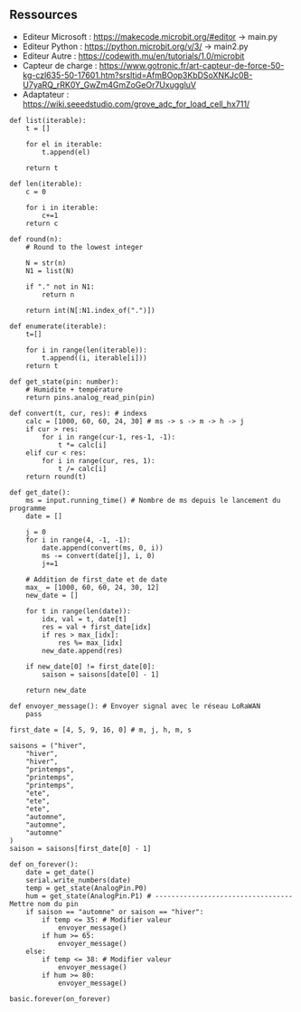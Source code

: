 ## Ressources

- Editeur Microsoft : https://makecode.microbit.org/#editor -> main.py  
- Editeur Python : https://python.microbit.org/v/3/ -> main2.py  
- Editeur Autre : https://codewith.mu/en/tutorials/1.0/microbit
- Capteur de charge : https://www.gotronic.fr/art-capteur-de-force-50-kg-czl635-50-17601.htm?srsltid=AfmBOop3KbDSoXNKJc0B-U7yaRQ_rRK0Y_GwZm4GmZoGeOr7UxuggluV  
- Adaptateur : https://wiki.seeedstudio.com/grove_adc_for_load_cell_hx711/  

```
def list(iterable):
    t = []
    
    for el in iterable:
        t.append(el)

    return t

def len(iterable):
    c = 0

    for i in iterable:
        c+=1
    return c

def round(n):
    # Round to the lowest integer

    N = str(n)
    N1 = list(N)

    if "." not in N1:
        return n

    return int(N[:N1.index_of(".")])

def enumerate(iterable):
    t=[]

    for i in range(len(iterable)):
        t.append((i, iterable[i]))
    return t

def get_state(pin: number):
    # Humidite + température
    return pins.analog_read_pin(pin)

def convert(t, cur, res): # indexs
    calc = [1000, 60, 60, 24, 30] # ms -> s -> m -> h -> j
    if cur > res:
        for i in range(cur-1, res-1, -1):
            t *= calc[i]
    elif cur < res:
        for i in range(cur, res, 1):
            t /= calc[i]
    return round(t)

def get_date():
    ms = input.running_time() # Nombre de ms depuis le lancement du programme
    date = []

    j = 0
    for i in range(4, -1, -1):
        date.append(convert(ms, 0, i))
        ms -= convert(date[j], i, 0)
        j+=1

    # Addition de first_date et de date
    max_ = [1000, 60, 60, 24, 30, 12]
    new_date = []

    for t in range(len(date)):
        idx, val = t, date[t]
        res = val + first_date[idx]
        if res > max_[idx]:
            res %= max_[idx]
        new_date.append(res)

    if new_date[0] != first_date[0]:
        saison = saisons[date[0] - 1]

    return new_date

def envoyer_message(): # Envoyer signal avec le réseau LoRaWAN
    pass

first_date = [4, 5, 9, 16, 0] # m, j, h, m, s

saisons = ("hiver",
    "hiver",
    "hiver",
    "printemps",
    "printemps",
    "printemps",
    "ete",
    "ete",
    "ete",
    "automne",
    "automne",
    "automne"
)
saison = saisons[first_date[0] - 1]

def on_forever():
    date = get_date()
    serial.write_numbers(date)
    temp = get_state(AnalogPin.P0)
    hum = get_state(AnalogPin.P1) # ----------------------------------Mettre nom du pin
    if saison == "automne" or saison == "hiver":
        if temp <= 35: # Modifier valeur
            envoyer_message()
        if hum >= 65:
            envoyer_message()
    else:
        if temp <= 38: # Modifier valeur
            envoyer_message()
        if hum >= 80:
            envoyer_message()

basic.forever(on_forever)
```

